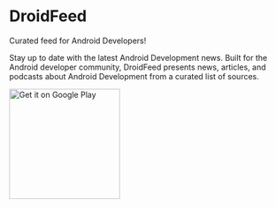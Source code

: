 # DroidFeed
Curated feed for Android Developers!

Stay up to date with the latest Android Development news. Built for the Android developer community, DroidFeed presents news, articles, and podcasts about Android Development from a curated list of sources.

<a  href='https://play.google.com/store/apps/details?id=com.droidfeed&ref=github&pcampaignid=MKT-Other-global-all-co-prtnr-py-PartBadge-Mar2515-1'><img width="200" alt='Get it on Google Play' src='https://play.google.com/intl/en_us/badges/images/generic/en_badge_web_generic.png'/></a>
